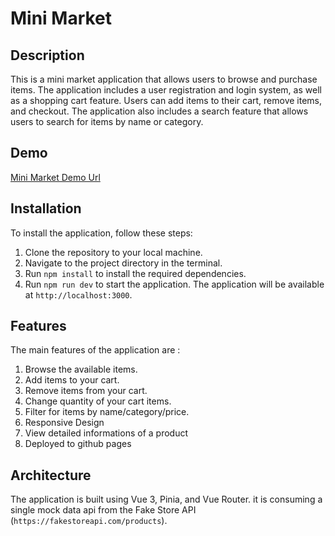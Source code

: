 # Mini Market 
## Description

This is a mini market application that allows users to browse and purchase items. The application includes a user registration and login system, as well as a shopping cart feature. Users can add items to their cart, remove items, and checkout. The application also includes a search feature that allows users to search for items by name or category.

## Demo

[Mini Market Demo Url](https://link-url-here.org)

## Installation

To install the application, follow these steps:

1. Clone the repository to your local machine.
2. Navigate to the project directory in the terminal.
3. Run `npm install` to install the required dependencies.
4. Run `npm run dev` to start the application.
The application will be available at `http://localhost:3000`.

## Features

The main features of the application are :

1. Browse the available items.
2. Add items to your cart.
3. Remove items from your cart.
4. Change quantity of your cart items.
5. Filter for items by name/category/price.
6. Responsive Design
7. View detailed informations of a product
8. Deployed to github pages

## Architecture

The application is built using Vue 3, Pinia, and Vue Router. it is consuming a single mock data api from the Fake Store API (`https://fakestoreapi.com/products`).